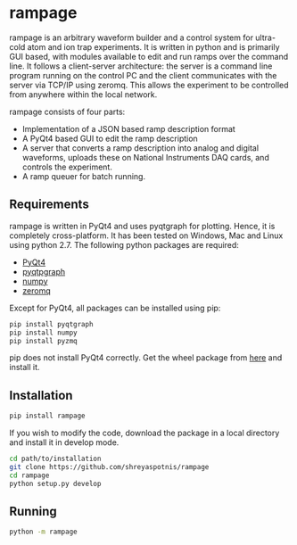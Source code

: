 # rampage

rampage is an arbitrary waveform builder and a control system for ultra-cold
atom and ion trap experiments.  It is written in python and is primarily GUI
based, with modules available to edit and run ramps over the command line.
It follows a client-server architecture: the server is
a command line program running on the control PC and the client communicates
with the server via TCP/IP using zeromq. This allows the experiment to be
controlled from anywhere within the local network.

rampage consists of four parts:
- Implementation of a JSON based ramp description format
- A PyQt4 based GUI to edit the ramp description
- A server that converts a ramp description into analog and digital waveforms,
uploads these on National Instruments DAQ cards, and controls the experiment.
- A ramp queuer for batch running.

## Requirements
rampage is written in PyQt4 and uses pyqtgraph for plotting. Hence, it is
completely cross-platform. It has been tested on Windows, Mac and Linux using
python 2.7. The following python packages are required:

- [PyQt4](https://www.riverbankcomputing.com/software/pyqt/download)
- [pyqtpgraph](http://www.pyqtgraph.org/)
- [numpy](http://www.numpy.org/)
- [zeromq](http://zeromq.org/)

Except for PyQt4, all packages can be installed using pip:

```bash
pip install pyqtgraph
pip install numpy
pip install pyzmq
```

pip does not install PyQt4 correctly. Get the wheel package from [here](http://www.lfd.uci.edu/~gohlke/pythonlibs/) and install it.


## Installation

```bash
pip install rampage
```

If you wish to modify the code, download the package in a local directory
and install it in develop mode.

```bash
cd path/to/installation
git clone https://github.com/shreyaspotnis/rampage
cd rampage
python setup.py develop
```

## Running

```bash
python -m rampage

```



